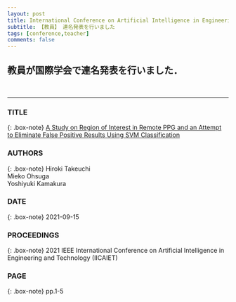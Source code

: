 ```yaml
---
layout: post
title: International Conference on Artificial Intelligence in Engineering and Technology 2021 (IICAIET2021)
subtitle: 【教員】 連名発表を行いました
tags: [conference,teacher]
comments: false
---
```

## 教員が国際学会で連名発表を行いました．
<br>
<hr>

### TITLE

{: .box-note}
[A Study on Region of Interest in Remote PPG and an Attempt to Eliminate False Positive Results Using SVM Classification](https://ieeexplore.ieee.org/document/9573945)

### AUTHORS

{: .box-note}
Hiroki Takeuchi<br>
Mieko Ohsuga<br>
Yoshiyuki Kamakura

### DATE

{: .box-note}
2021-09-15


### PROCEEDINGS

{: .box-note}
2021 IEEE International Conference on Artificial Intelligence in Engineering and Technology (IICAIET)

### PAGE

{: .box-note}
pp.1-5
